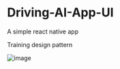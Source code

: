 # Driving-AI-App-UI

A simple react native app

Training design pattern

![image](https://user-images.githubusercontent.com/74124060/227888536-6a2995d6-a2f9-4567-b1ed-a01f600b730a.png)
